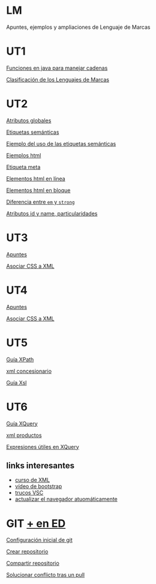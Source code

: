 # LM
Apuntes, ejemplos y ampliaciones de Lenguaje de Marcas

# UT1

[Funciones en java para manejar cadenas](./01/UT01_java_strings.md)

[Clasificación de los Lenguajes de Marcas](./01/UT01_clasificación.md)

# UT2

[Atributos globales](./UT2/LM02p17_atributos_globales.md)

[Etiquetas semánticas](./UT2/UT2_etiquetas_semanticas.md)

[Ejemplo del uso de las etiquetas semánticas](./UT2/UT2_index_16semánicas.html)

[Ejemplos html](https://miguitel.github.io/AWEB_disenioWeb/menu.html)

[Etiqueta meta](./UT2/LM02p23_meta.md)

[Elementos html en línea](./UT2/LM02p29_elementos_linea.md)

[Elementos html en bloque](./UT2/LM02p29_elementos_bloque.md)

[Diferencia entre `em` y `strong`](./UT2/LM02p29_em_strong_dif.md)

[Atributos id y name, particularidades](./UT2/LM02p45_id-name.md)

# UT3

[Apuntes](./03/LM03.md)

[Asociar CSS a XML](./03/asociar_CCS-XML/Asociar_CSSaXML_directamente.md)

# UT4

[Apuntes](./04/LM0400_indice.md)

[Asociar CSS a XML](./03/asociar_CCS-XML/Asociar_CSSaXML_directamente.md)

# UT5

[Guía XPath](./05/LM05xpathEjemploClase.md)

[xml concesionario](./05/LM05xpathEjemploClase.xml)

[Guía Xsl](./05/LM05xsltGuion.md)

# UT6

[Guía XQuery](./06/LM0601_introBaseX.md)

[xml productos](./06/productos.xml)

[Expresiones útiles en XQuery](./06/LM0604_expresiones.md)

<!-- [.](./06/LM06TA01git.md) -->

<!-- [.](./06/LM0605TA02_practica.md) -->

## links interesantes

* [curso de XML](https://www.mclibre.org/consultar/xml/index.html)
* [vídeo de bootstrap](https://www.youtube.com/watch?v=XXllX0A_9KQ)
* [trucos VSC](LM00trucos_vsc.md)
* [actualizar el navegador atuomáticamente](./LM00live_server.md)

# GIT [+ en ED](https://miguitel.github.io/ED/)

[Configuración inicial de git](./git/LM00_git_configInicial.md)

[Crear repositorio](./git/1_crear_compartido.md)

[Compartir repositorio](./git/1_alumno.md)

[Solucionar conflicto tras un pull](./git/LM00_git_conflicto_pull.md)